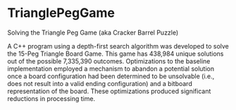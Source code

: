 # TrianglePegGame
Solving the Triangle Peg Game (aka Cracker Barrel Puzzle)

A C++ program using a depth-first search algorithm was developed to solve the 15-Peg Triangle Board Game.  This game has 438,984 unique solutions out of the possible 7,335,390 outcomes.  Optimizations to the baseline implementation employed a mechanism to abandon a potential solution once a board configuration had been determined to be unsolvable (i.e., does not result into a valid ending configuration) and a bitboard representation of the board.  These optimizations produced significant reductions in processing time.  
